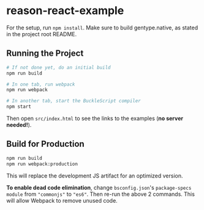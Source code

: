 # reason-react-example

For the setup, run `npm install`.
Make sure to build gentype.native, as stated in the project root README.

## Running the Project

```sh
# If not done yet, do an initial build
npm run build

# In one tab, run webpack
npm run webpack

# In another tab, start the BuckleScript compiler
npm start
```

Then open `src/index.html` to see the links to the examples (**no server needed!**).

## Build for Production

```sh
npm run build
npm run webpack:production
```

This will replace the development JS artifact for an optimized version.

**To enable dead code elimination**, change `bsconfig.json`'s `package-specs` `module` from `"commonjs"` to `"es6"`. Then re-run the above 2 commands. This will allow Webpack to remove unused code.
